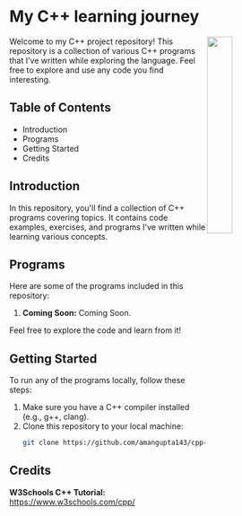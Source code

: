 # My C++ learning journey

<img width="30%" align="right" src="https://isocpp.org/assets/images/cpp_logo.png">

Welcome to my C++ project repository! This repository is a collection of various C++ programs that I’ve written while exploring the language. Feel free to explore and use any code you find interesting.

## Table of Contents

- Introduction
- Programs
- Getting Started
- Credits

## Introduction

In this repository, you'll find a collection of C++ programs covering topics. It contains code examples, exercises, and programs I've written while learning various concepts.

## Programs

Here are some of the programs included in this repository:

1. **Coming Soon:** Coming Soon.

Feel free to explore the code and learn from it!

## Getting Started

To run any of the programs locally, follow these steps:

1. Make sure you have a C++ compiler installed (e.g., g++, clang).
2. Clone this repository to your local machine:
   ```bash
   git clone https://github.com/amangupta143/cpp-learning-journey

## Credits

**W3Schools C++ Tutorial:** https://www.w3schools.com/cpp/
